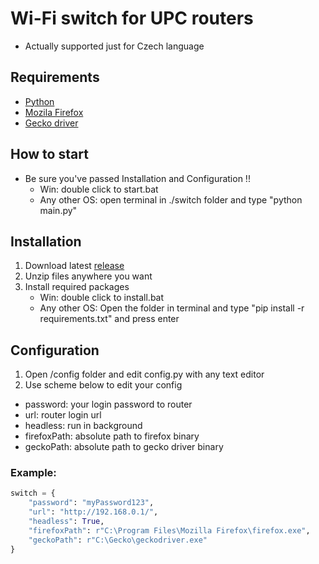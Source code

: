 # Wi-Fi switch for UPC routers
- Actually supported just for Czech language

## Requirements
- [Python](https://www.python.org/downloads/)
- [Mozila Firefox](https://www.mozilla.org/)
- [Gecko driver](https://github.com/mozilla/geckodriver/releases)

## How to start
- Be sure you've passed Installation and Configuration !!
    - Win: double click to start.bat
    - Any other OS: open terminal in ./switch folder and type "python main.py"

## Installation
1. Download latest [release](https://github.com/JakubSladek/upc-router-wifi-switch/releases)
2. Unzip files anywhere you want
3. Install required packages
    - Win: double click to install.bat
    - Any other OS: Open the folder in terminal and type "pip install -r requirements.txt" and press enter

## Configuration
1. Open /config folder and edit config.py with any text editor
2. Use scheme below to edit your config

- password: your login password to router
- url: router login url
- headless: run in background
- firefoxPath: absolute path to firefox binary
- geckoPath: absolute path to gecko driver binary

### Example:
```python 
switch = {
    "password": "myPassword123",
    "url": "http://192.168.0.1/",
    "headless": True,
    "firefoxPath": r"C:\Program Files\Mozilla Firefox\firefox.exe",
    "geckoPath": r"C:\Gecko\geckodriver.exe"
}
```

